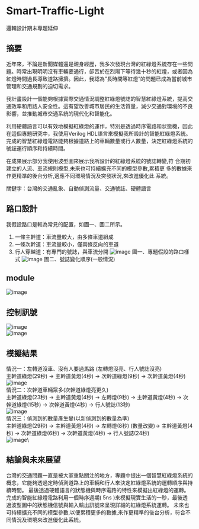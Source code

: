 # Smart-Traffic-Light
邏輯設計期末專題延伸
## 摘要
近年來，不論是新聞媒體還是親身經歷，我多次發現台灣的紅綠燈系統存在一些問題。時常出現明明沒有車輛要通行，卻苦於在烈陽下等待幾十秒的紅燈，或者因為紅燈時間過長導致道路擁擠。因此，我認為”長時間等紅燈”的問題已成為當前城市管理和交通規劃的迫切需求。

我計畫設計一個能夠根據實際交通情況調整紅綠燈號誌的智慧紅綠燈系統，提高交通效率和用路人安全性。這有望改善城市居民的生活質量，減少交通對環境的不良影響，並推動城市交通系統的現代化和智能化。

利用硬體語言可以有效地模擬紅綠燈的運作，特別是透過時序電路和狀態機，因此在這個專題研究中，我使用Verilog HDL語言來模擬我所設計的智能紅綠燈系統。完成的智慧紅綠燈電路能夠根據道路上的車輛數量或行人數量，決定紅綠燈系統的號誌運行順序和持續時間。

在成果展示部分我使用波型圖來展示我所設計的紅綠燈系統的號誌轉變,符
合期初建立的人流、車流規則模型,未來也可持續擴充不同的模型參數,累積更
多的數據來作更精準的後台分析,適應不同環境情況及突發狀況,來改進優化此
系統。

關鍵字：台灣的交通亂象、自動偵測流量、交通號誌、硬體語言
## 路口設計
我假設路口是較為常見的配置，如圖一、圖二所示。
1.	一條主幹道：車流量較大，由多條車道組成
2.	一條次幹道：車流量較小，僅兩條反向的車道
3.	行人穿越道：有專門的號誌，與車流分開
 ![image](https://github.com/rolance110/Smart-Traffic-Light/assets/127593514/cfc5c2c9-fa74-4f1b-9078-1103375ff3f3)
圖一、專題假設的路口樣式
 ![image](https://github.com/rolance110/Smart-Traffic-Light/assets/127593514/f6421f28-f89e-43d8-a9a1-cfe61255496b)
圖二、號誌變化順序(一般情況)
## module
![image](https://github.com/rolance110/Smart-Traffic-Light/assets/127593514/2162c28a-3900-4e1f-b1bf-be7cbea1908c)
## 控制訊號
![image](https://github.com/rolance110/Smart-Traffic-Light/assets/127593514/46c82d0e-2359-4552-b400-cd728556b455) \
![image](https://github.com/rolance110/Smart-Traffic-Light/assets/127593514/c3349fd8-8ce3-482d-b5b1-a41d065cfc42)

## 模擬結果
情況一：左轉道沒車、沒有人要過馬路 (左轉燈沒亮、行人號誌沒亮)\
主幹道綠燈(29秒) → 主幹道黃燈(4秒) → 次幹道綠燈(9秒) → 次幹道黃燈(4秒)\
![image](https://github.com/rolance110/Smart-Traffic-Light/assets/127593514/7a147afd-f914-4d00-89b1-0a822ec13782)\
情況二：次幹道車輛眾多(次幹道綠燈亮更久)\
主幹道綠燈(23秒) → 主幹道黃燈(4秒) → 左轉燈(9秒) → 主幹道黃燈(4秒) → 次幹道綠燈(15秒) → 次幹道黃燈(4秒) → 行人號誌(13秒)\
![image](https://github.com/rolance110/Smart-Traffic-Light/assets/127593514/e459eccd-3aaf-4044-8299-3acc96137c49)\
情況三：偵測到的數量產生變(以新偵測到的數量為準)\
主幹道綠燈(29秒) → 主幹道黃燈(4秒) → 左轉燈(8秒) (數量改變)→ 主幹道黃燈(4秒) → 次幹道綠燈(6秒) → 次幹道黃燈(4秒) → 行人號誌(24秒)\
![image](https://github.com/rolance110/Smart-Traffic-Light/assets/127593514/afede597-e0d6-47fb-8440-03a79d73be33)\
## 結論與未來展望
台灣的交通問題一直是被大家重點關注的地方，專題中提出一個智慧紅綠燈系統的概念，它能夠透過定時偵測道路上的車輛和行人來決定紅綠燈系統的運轉順序與持續時間。
最後透過硬體語言的狀態機與時序電路的特性來模擬出紅綠燈的運轉。完成的智能紅綠燈電路利用一個時序週期( 5ns )來模擬現實生活的一秒，最後透過波型圖中的狀態機信號與輸入輸出訊號來呈現詳細的紅綠燈系統運轉。
未來也可持續擴充不同的模型參數,以便累積更多的數據,來作更精準的後台分析，符合不同情況及環境來改進優化此系統。






